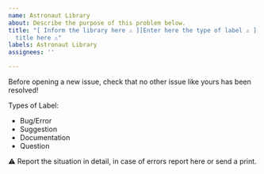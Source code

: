 ```yaml
---
name: Astronaut Library
about: Describe the purpose of this problem below.
title: "[ Inform the library here ⚠ ][Enter here the type of label ⚠ ] - Insert the
  title here ⚠"
labels: Astronaut Library
assignees: ''

---
```


Before opening a new issue, check that no other issue like yours has been resolved!

Types of Label:
  - Bug/Error
  - Suggestion
  - Documentation
  - Question

⚠ Report the situation in detail, in case of errors report here or send a print.

